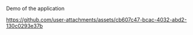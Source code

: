 
Demo of the application

https://github.com/user-attachments/assets/cb607c47-bcac-4032-abd2-130c0293e37b

